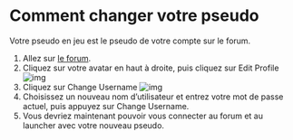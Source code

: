 # Comment changer votre pseudo

Votre pseudo en jeu est le pseudo de votre compte sur le forum.

1. Allez sur [le forum](https://forum.plutonium.pw).
2. Cliquez sur votre avatar en haut à droite, puis cliquez sur Edit Profile
![img](/images/docs/change-name/3fAt09w.png)
3. Cliquez sur Change Username
![img](/images/docs/change-name/ew8XoLa.png)
4. Choisissez un nouveau nom d’utilisateur et entrez votre mot de passe actuel, puis appuyez sur Change Username.
5. Vous devriez maintenant pouvoir vous connecter au forum et au launcher avec votre nouveau pseudo.